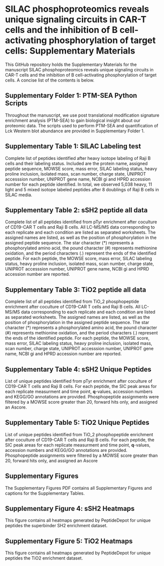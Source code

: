 # SILAC phosphoproteomics reveals unique signaling circuits in CAR-T cells and the inhibition of B cell-activating phosphorylation of target cells: Supplementary Materials

This GitHub repository holds the Supplementary Materials for the manuscript SILAC phosphoproteomics reveals unique signaling circuits in CAR-T cells and the inhibition of B cell-activating phosphorylation of target cells. A concise list of the contents is below.

## Supplementary Folder 1: PTM-SEA Python Scripts

Throughout the manuscript, we use post translational modification signature enrichment analysis (PTM-SEA) to gain biological insight about our proteomic data. The scripts used to perform PTM-SEA and quantification of Lck Western blot abundance are provided in Supplementary Folder 1.

## Supplementary Table 1: SILAC Labeling test

Complete list of peptides identified after heavy isotope labeling of Raji B cells and their labeling status. Included are the protein name, assigned peptide sequence, MOWSE score, mass error, SILAC labeling status, heavy proline inclusion, isolated mass, scan number, charge state, UNIPROT accesssion number, UNIPROT gene name, NCBI gi and HPRD accession number for each peptide identified. In total, we observed 5,038 heavy, 11 light and 5 mixed isotope labeled peptides after 8 doublings of Raji B cells in SILAC media.

## Supplementary Table 2: sSH2 peptide all data

Complete list of all peptides identified from pTyr enrichment after coculture of CD19-CAR T cells and Raji B cells. All LC-MS/MS data corresponding to each replicate and each condition are listed as separated worksheets. The assigned names are listed, as well as the position of phosphorylation in the assigned peptide sequence. The star character (\*) represents a phosphorylated amino acid, the pound character (\#) represents methionine oxidation, and the period characters (.) represent the ends of the identified peptide. For each peptide, the MOWSE score, mass error, SILAC labeling status, heavy proline inclusion, isolated mass, scan number, charge state, UNIPROT accesssion number, UNIPROT gene name, NCBI gi and HPRD accession number are reported.

## Supplementary Table 3: TiO2 peptide all data

Complete list of all peptides identified from TiO_2 phosphopeptide enrichment after coculture of CD19-CAR T cells and Raji B cells. All LC-MS/MS data corresponding to each replicate and each condition are listed as separated worksheets. The assigned names are listed, as well as the position of phosphorylation in the assigned peptide sequence. The star character (\*) represents a phosphorylated amino acid, the pound character (\#) represents methionine oxidation, and the period characters (.) represent the ends of the identified peptide. For each peptide, the MOWSE score, mass error, SILAC labeling status, heavy proline inclusion, isolated mass, scan number, charge state, UNIPROT accesssion number, UNIPROT gene name, NCBI gi and HPRD accession number are reported.

## Supplementary Table 4: sSH2 Unique Peptides

List of unique peptides identified from pTyr enrichment after coculture of CD19-CAR T cells and Raji B cells. For each peptide, the SIC peak areas for each replicate measurment and time point, **q**-values, accession numbers and KEGG/GO annotations are provided. Phosphopeptide assignments were filtered by a MOWSE score greater than 20, forward hits only, and assigned an Ascore.

## Supplementary Table 5: TiO2 Unique Peptides

List of unique peptides identified from TiO_2 phosphopeptide enrichment after coculture of CD19-CAR T cells and Raji B cells. For each peptide, the SIC peak areas for each replicate measurment and time point, **q**-values, accession numbers and KEGG/GO annotations are provided. Phosphopeptide assignments were filtered by a MOWSE score greater than 20, forward hits only, and assigned an Ascore

## Supplementary Figures

The Supplementary Figures PDF contains all Supplementary Figures and captions for the Supplementary Tables.

## Supplementary Figure 4: sSH2 Heatmaps

This figure contains all heatmaps generated by PeptideDepot for unique peptides the superbinder SH2 enrichment dataset.

## Supplementary Figure 5: TiO2 Heatmaps

This figure contains all heatmaps generated by PeptideDepot for unique peptides the TiO2 enrichment dataset.
